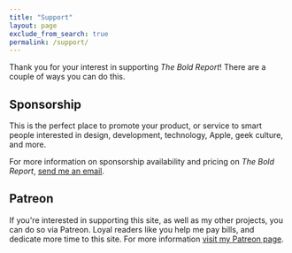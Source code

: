 ```yaml
---
title: "Support"
layout: page
exclude_from_search: true
permalink: /support/
---
```

Thank you for your interest in supporting *The Bold Report*! There are a couple of ways you can do this.

## Sponsorship
This is the perfect place to promote your product, or service to smart people interested in design, development, technology, Apple, geek culture, and more.

For more information on sponsorship availability and pricing on *The Bold Report*, [send me an email](mailto:tim@theboldreport.net).

## Patreon
If you're interested in supporting this site, as well as my other projects, you can do so via Patreon. Loyal readers like you help me pay bills, and dedicate more time to this site. For more information [visit my Patreon page](https://www.patreon.com/ttimsmith).
